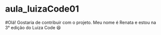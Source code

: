 # aula_luizaCode01

#Olá! Gostaria de contribuir com o projeto. Meu nome é Renata e estou na 3° edição do Luiza Code 😆